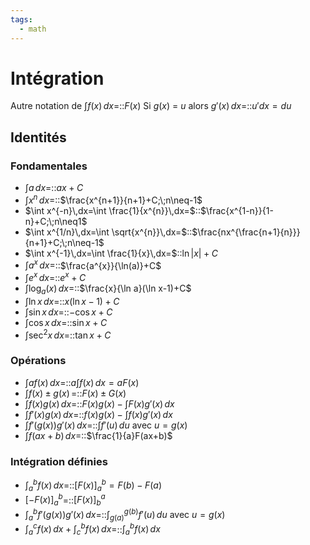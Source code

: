 ```yaml
---
tags:
  - math
---
```


# Intégration
Autre notation de $\int f(x)\,dx$=::$F(x)$
Si $g(x)$ = $u$ alors $g'(x)\,dx$=::$u'dx=du$
## Identités
### Fondamentales
- $\int a\,dx=$::$ax+C$
- $\int x^{n}\,dx=$::$\frac{x^{n+1}}{n+1}+C;\;n\neq-1$
- $\int x^{-n}\,dx=\int \frac{1}{x^{n}}\,dx=$::$\frac{x^{1-n}}{1-n}+C;\;n\neq1$
- $\int x^{1/n}\,dx=\int \sqrt{x^{n}}\,dx=$::$\frac{nx^{\frac{n+1}{n}}}{n+1}+C;\;n\neq-1$
- $\int x^{-1}\,dx=\int \frac{1}{x}\,dx=$::$\ln|x|+C$
- $\int a^{x}\,dx=$::$\frac{a^{x}}{\ln(a)}+C$
- $\int e^{x}\,dx=$::$e^{x}+C$
- $\int \log_{a}(x)\,dx=$::$\frac{x}{\ln a}(\ln x-1)+C$
- $\int \ln x\,dx=$::$x(\ln x -1)+C$
- $\int \sin x\,dx=$::$-\cos x +C$
- $\int \cos x\,dx=$::$\sin x +C$
- $\int \sec^{2} x\,dx=$::$\tan x +C$

### Opérations
- $\int af(x)\,dx=$::$a\int f(x)\,dx=aF(x)$
- $\int f(x)\pm g(x)\,=$::$F(x)\pm G(x)$
- $\int f(x)g(x)\,dx=$::$F(x)g(x)-\int F(x)g'(x)\,dx$
- $\int f'(x)g(x)\,dx=$::$f(x)g(x)-\int f(x)g'(x)\,dx$
- $\int f'(g(x))g'(x)\,dx=$::$\int f'(u)\,du$ avec $u=g(x)$
- $\int f(ax+b)\,dx=$::$\frac{1}{a}F(ax+b)$

### Intégration définies
- $\int_{a}^{b}f(x)\,dx=$::$[F(x)]_{a}^{b}=F(b)-F(a)$
- $[-F(x)]_{a}^{b}$=::$[F(x)]_{b}^{a}$
- $\int_{a}^{b}f'(g(x))g'(x)\,dx=$::$\int_{g(a)}^{g(b)}f'(u)\,du$ avec $u=g(x)$
- $\int_{a}^{c}f(x)\,dx+\int_{c}^{b}f(x)\,dx=$::$\int_{a}^{b}f(x)\,dx$



